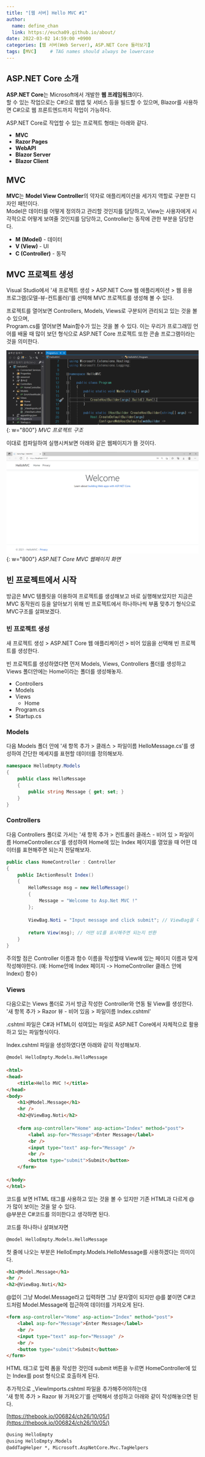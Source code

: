 ```yaml
---
title: "[웹 서버] Hello MVC #1"
author:
  name: define_chan
  link: https://eucha09.github.io/about/
date: 2022-03-02 14:59:00 +0900
categories: [웹 서버(Web Server), ASP.NET Core 둘러보기]
tags: [MVC]     # TAG names should always be lowercase
---
```


## **ASP.NET Core 소개**

**ASP.NET Core**는 Microsoft에서 개발한 **웹 프레임워크**이다.   
할 수 있는 작업으로는 C#으로 웹앱 및 서비스 등을 빌드할 수 있으며, Blazor를 사용하면 C#으로 웹 프론트엔드까지 작업이 가능하다.

ASP.NET Core로 작업할 수 있는 프로젝트 형태는 아래와 같다.
* **MVC**
* **Razor Pages**
* **WebAPI**
* **Blazor Server**
* **Blazor Client**

## **MVC**

**MVC**는 **Model View Controller**의 약자로 애플리케이션을 세가지 역할로 구분한 디자인 패턴이다.   
Model은 데이터를 어떻게 정의하고 관리할 것인지를 담당하고, View는 사용자에게 시각적으로 어떻게 보여줄 것인지를 담당하고, Controller는 동작에 관한 부분을 담당한다.
* **M (Model)** - 데이터
* **V (View)** - UI
* **C (Controller)** - 동작

## **MVC 프로젝트 생성**

Visual Studio에서 '새 프로젝트 생성 > ASP.NET Core 웹 애플리케이션 > 웹 응용 프로그램(모델-뷰-컨트롤러)'를 선택해 MVC 프로젝트를 생성해 볼 수 있다.

프로젝트를 열어보면 Controllers, Models, Views로 구분되어 관리되고 있는 것을 볼 수 있으며,   
Program.cs를 열어보면 Main함수가 있는 것을 볼 수 있다. 이는 우리가 프로그래밍 언어를 배울 때 많이 보던 형식으로 ASP.NET Core 프로젝트 또한 콘솔 프로그램이라는 것을 의미한다.

![MVC구조](/assets/img/posts/webserver/MVC구조.png){: w="800"}
_MVC 프로젝트 구조_

이대로 컴파일하여 실행시켜보면 아래와 같은 웹페이지가 뜰 것이다.

![HelloMVC](/assets/img/posts/webserver/HelloMVC.png){: w="800"}
_ASP.NET Core MVC 웹페이지 화면_

## **빈 프로젝트에서 시작**

방금은 MVC 템플릿을 이용하여 프로젝트를 생성해보고 바로 실행해보았지만 지금은 MVC 동작원리 등을 알아보기 위해 빈 프로젝트에서 하나하나씩 부품 맞추기 형식으로 MVC구조를 살펴보겠다.

### **빈 프로젝트 생성**

새 프로젝트 생성 > ASP.NET Core 웹 애플리케이션 > 비어 있음을 선택해 빈 프로젝트를 생성한다.

빈 프로젝트를 생성하였다면 먼저 Models, Views, Controllers 폴더를 생성하고 Views 폴더안에는 Home이라는 폴더를 생성해놓자.
* Controllers
* Models
* Views
  * Home
* Program.cs
* Startup.cs

### **Models**

다음 Models 폴더 안에 '새 항목 추가 > 클래스 > 파일이름 HelloMessage.cs'를 생성하여 간단한 메세지를 표현할 데이터를 정의해보자.

```c#
namespace HelloEmpty.Models
{
    public class HelloMessage
    {
        public string Message { get; set; }
    }
}
```

### **Controllers**

다음 Controllers 폴더로 가서는 '새 항목 추가 > 컨트롤러 클래스 - 비어 있 > 파일이름 HomeController.cs'를 생성하여 Home에 있는 Index 페이지를 열었을 때 어떤 데이터를 표현해주면 되는지 전달해보자.

```c#
public class HomeController : Controller
{
    public IActionResult Index()
    {
        HelloMessage msg = new HelloMessage()
        {
            Message = "Welcome to Asp.Net MVC !"
        };

        ViewBag.Noti = "Input message and click submit"; // ViewBag을 이용하여 View에 데이터를 넘겨줄 수 있음.

        return View(msg); // 어떤 UI를 표시해주면 되는지 반환
    }
}
```

주의할 점은 Controller 이름과 함수 이름을 작성할때 View에 있는 페이지 이름과 맞게 작성해야한다. (예: Home안에 Index 페이지 -> HomeController 클래스 안에 Index() 함수)

### **Views**

다음으로는 Views 폴더로 가서 방금 작성한 Controller와 연동 될 View를 생성한다. '새 항목 추가 > Razor 뷰 - 비어 있음 > 파일이름 Index.cshtml'

.cshtml 파일은 C#과 HTML이 섞여있는 파일로 ASP.NET Core에서 자체적으로 활용하고 있는 파일형식이다.

Index.cshtml 파일을 생성하였다면 아래와 같이 작성해보자.

```html
@model HelloEmpty.Models.HelloMessage

<html>
<head>
    <title>Hello MVC !</title>
</head>
<body>
    <h1>@Model.Message</h1>
    <hr />
    <h2>@ViewBag.Noti</h2>

    <form asp-controller="Home" asp-action="Index" method="post">
        <label asp-for="Message">Enter Message</label>
        <br />
        <input type="text" asp-for="Message" />
        <br />
        <button type="submit">Submit</button>
    </form>

</body>
</html>
```

코드를 보면 HTML 태그를 사용하고 있는 것을 볼 수 있지만 기존 HTML과 다르게 @가 많이 보이는 것을 알 수 있다.   
@부분은 C#코드를 의미한다고 생각하면 된다.

코드를 하나하나 살펴보자면
```html
@model HelloEmpty.Models.HelloMessage
```
첫 줄에 나오는 부분은 HelloEmpty.Models.HelloMessage를 사용하겠다는 의미이다.

```html
<h1>@Model.Message</h1>
<hr />
<h2>@ViewBag.Noti</h2>
```

@없이 그냥 Model.Message라고 입력하면 그냥 문자열이 되지만 @를 붙이면 C#코드처럼 Model.Message에 접근하여 데이터를 가져오게 된다.

```html
<form asp-controller="Home" asp-action="Index" method="post">
    <label asp-for="Message">Enter Message</label>
    <br />
    <input type="text" asp-for="Message" />
    <br />
    <button type="submit">Submit</button>
</form>
```

HTML 태그로 입력 폼을 작성한 것인데 submit 버튼을 누르면 HomeController에 있는 Index를 post 형식으로 호출하게 된다.

추가적으로 _ViewImports.cshtml 파일을 추가해주어야하는데   
'새 항목 추가 > Razor 뷰 가져오기'를 선택해서 생성하고 아래와 같이 작성해놓으면 된다.

[https://thebook.io/006824/ch26/10/05/](https://thebook.io/006824/ch26/10/05/)
```html
@using HelloEmpty
@using HelloEmpty.Models
@addTagHelper *, Microsoft.AspNetCore.Mvc.TagHelpers
```
